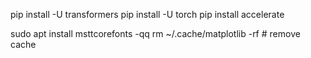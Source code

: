 

pip install -U transformers
pip install -U torch
pip install accelerate

sudo apt install msttcorefonts -qq
rm ~/.cache/matplotlib -rf           # remove cache
